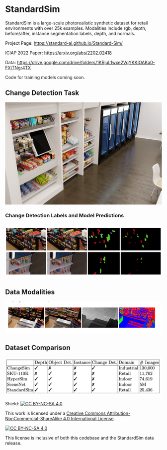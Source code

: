 # StandardSim
StandardSim is a large-scale photorealistic synthetic dataset for retail environments with over 25k examples. Modalities include rgb, depth, before/after, instance segmentation labels, depth, and normals.

Project Page: https://standard-ai.github.io/Standard-Sim/

ICIAP 2022 Paper: https://arxiv.org/abs/2202.02418

Data: https://drive.google.com/drive/folders/1KRjuL1wxe2VqYKKIOAKa0-FXjTNgr4TX

Code for training models coming soon.

## Change Detection Task
![image info](./resources/change_det.gif)

### Change Detection Labels and Model Predictions
![image info](./resources/segmentation_masks.png)

## Data Modalities
![image info](./resources/modalities.png)

## Dataset Comparison
![image info](./resources/dataset.png)


Shield: [![CC BY-NC-SA 4.0][cc-by-nc-sa-shield]][cc-by-nc-sa]

This work is licensed under a
[Creative Commons Attribution-NonCommercial-ShareAlike 4.0 International License][cc-by-nc-sa].

[![CC BY-NC-SA 4.0][cc-by-nc-sa-image]][cc-by-nc-sa]

[cc-by-nc-sa]: http://creativecommons.org/licenses/by-nc-sa/4.0/
[cc-by-nc-sa-image]: https://licensebuttons.net/l/by-nc-sa/4.0/88x31.png
[cc-by-nc-sa-shield]: https://img.shields.io/badge/License-CC%20BY--NC--SA%204.0-lightgrey.svg

This license is inclusive of both this codebase and the StandardSim data release.
